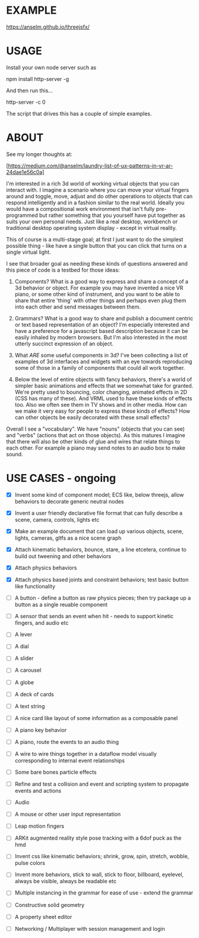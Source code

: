 # EXAMPLE

https://anselm.github.io/threejsfx/

# USAGE

Install your own node server such as

  npm install http-server -g

And then run this...

  http-server -c 0

The script that drives this has a couple of simple examples.

# ABOUT

See my longer thoughts at:

[https://medium.com/@anselm/laundry-list-of-ux-patterns-in-vr-ar-24dae1e56c0a]

I'm interested in a rich 3d world of working virtual objects that you can interact with. I imagine a scenario where you can move your virtual fingers around and toggle, move, adjust and do other operations to objects that can respond intelligently and in a fashion similar to the real world. Ideally you would have a compositional work environment that isn't fully pre-programmed but rather something that you yourself have put together as suits your own personal needs. Just like a real desktop, workbench or traditional desktop operating system display - except in virtual reality.

This of course is a multi-stage goal; at first I just want to do the simplest possible thing - like have a single button that you can click that turns on a single virtual light.

I see that broader goal as needing these kinds of questions answered and this piece of code is a testbed for those ideas:

1. Components? What is a good way to express and share a concept of a 3d behavior or object. For example you may have invented a nice VR piano, or some other kind of instrument, and you want to be able to share that entire 'thing' with other things and perhaps even plug them into each other and send messages between them.

2. Grammars? What is a good way to share and publish a document centric or text based representation of an object? I'm especially interested and have a preference for a javascript based description because it can be easily inhaled by modern browsers. But I'm also interested in the most utterly succinct expression of an object.

3. What _ARE_ some useful components in 3d? I've been collecting a list of examples of 3d interfaces and widgets with an eye towards reproducing some of those in a family of components that could all work together.

4. Below the level of entire objects with fancy behaviors, there's a world of simpler basic animations and effects that we somewhat take for granted. We're pretty used to bouncing, color changing, animated effects in 2D (CSS has many of these). And VRML used to have these kinds of effects too. Also we often see them in TV shows and in other media. How can we make it very easy for people to express these kinds of effects? How can other objects be easily decorated with these small effects?

Overall I see a "vocabulary". We have "nouns" (objects that you can see) and "verbs" (actions that act on those objects). As this matures I imagine that there will also be other kinds of glue and wires that relate things to each other. For example a piano may send notes to an audio box to make sound.

# USE CASES - ongoing

- [x] Invent some kind of component model; ECS like, below threejs, allow behaviors to decorate generic neutral nodes
- [x] Invent a user friendly declarative file format that can fully describe a scene, camera, controls, lights etc
- [x] Make an example document that can load up various objects, scene, lights, cameras, gltfs as a nice scene graph

- [x] Attach kinematic behaviors, bounce, stare, a line etcetera, continue to build out tweening and other behaviors
- [x] Attach physics behaviors
- [x] Attach physics based joints and constraint behaviors; test basic button like functionality

- [ ] A button - define a button as raw physics pieces; then try package up a button as a single reuable component
- [ ] A sensor that sends an event when hit - needs to support kinetic fingers, and audio etc
- [ ] A lever
- [ ] A dial
- [ ] A slider
- [ ] A carousel
- [ ] A globe
- [ ] A deck of cards
- [ ] A text string
- [ ] A nice card like layout of some information as a composable panel
- [ ] A piano key behavior
- [ ] A piano, route the events to an audio thing
- [ ] A wire to wire things together in a dataflow model visually corresponding to internal event relationships

- [ ] Some bare bones particle effects
- [ ] Refine and test a collision and event and scripting system to propagate events and actions
- [ ] Audio

- [ ] A mouse or other user input representation
- [ ] Leap motion fingers
- [ ] ARKit augmented reality style pose tracking with a 6dof puck as the hmd

- [ ] Invent css like kinematic behaviors; shrink, grow, spin, stretch, wobble, pulse colors
- [ ] Invent more behaviors, stick to wall, stick to floor, billboard, eyelevel, always be visible, always be readable etc

- [ ] Multiple instancing in the grammar for ease of use - extend the grammar
- [ ] Constructive solid geometry
- [ ] A property sheet editor
- [ ] Networking / Multiplayer with session management and login

